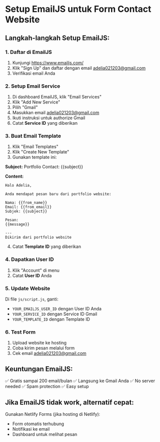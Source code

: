 # Setup EmailJS untuk Form Contact Website

## Langkah-langkah Setup EmailJS:

### 1. Daftar di EmailJS
1. Kunjungi https://www.emailjs.com/
2. Klik "Sign Up" dan daftar dengan email adelia021203@gmail.com
3. Verifikasi email Anda

### 2. Setup Email Service
1. Di dashboard EmailJS, klik "Email Services"
2. Klik "Add New Service"
3. Pilih "Gmail" 
4. Masukkan email adelia021203@gmail.com
5. Ikuti instruksi untuk authorize Gmail
6. Catat **Service ID** yang diberikan

### 3. Buat Email Template
1. Klik "Email Templates"
2. Klik "Create New Template"
3. Gunakan template ini:

**Subject:** Portfolio Contact: {{subject}}

**Content:**
```
Halo Adelia,

Anda mendapat pesan baru dari portfolio website:

Nama: {{from_name}}
Email: {{from_email}}
Subjek: {{subject}}

Pesan:
{{message}}

---
Dikirim dari portfolio website
```

4. Catat **Template ID** yang diberikan

### 4. Dapatkan User ID
1. Klik "Account" di menu
2. Catat **User ID** Anda

### 5. Update Website
Di file `js/script.js`, ganti:
- `YOUR_EMAILJS_USER_ID` dengan User ID Anda
- `YOUR_SERVICE_ID` dengan Service ID Gmail
- `YOUR_TEMPLATE_ID` dengan Template ID

### 6. Test Form
1. Upload website ke hosting
2. Coba kirim pesan melalui form
3. Cek email adelia021203@gmail.com

## Keuntungan EmailJS:
✅ Gratis sampai 200 email/bulan
✅ Langsung ke Gmail Anda
✅ No server needed
✅ Spam protection
✅ Easy setup

## Jika EmailJS tidak work, alternatif cepat:
Gunakan Netlify Forms (jika hosting di Netlify):
- Form otomatis terhubung
- Notifikasi ke email
- Dashboard untuk melihat pesan
